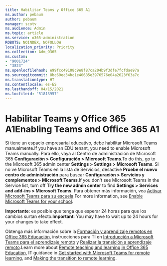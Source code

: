 ```yaml
---
title: Habilitar Teams y Office 365 A1
ms.author: pebaum
author: pebaum
manager: scotv
ms.audience: Admin
ms.topic: article
ms.service: o365-administration
ROBOTS: NOINDEX, NOFOLLOW
localization_priority: Priority
ms.collection: Adm_O365
ms.custom:
- "9001724"
- "3823"
ms.openlocfilehash: e99fcc49108c9e8f87ca204b9f3dfe7fcfdae97a
ms.sourcegitcommit: 8bc60ec34bc1e40685e3976576e04a2623f63a7c
ms.translationtype: HT
ms.contentlocale: es-ES
ms.lasthandoff: 04/15/2021
ms.locfileid: "51813957"
---
```

# <a name="enabling-teams-and-office-365-a1"></a><span data-ttu-id="b2a78-102">Habilitar Teams y Office 365 A1</span><span class="sxs-lookup"><span data-stu-id="b2a78-102">Enabling Teams and Office 365 A1</span></span>

<span data-ttu-id="b2a78-103">Si tiene un espacio empresarial educativo, debe habilitar Microsoft Teams manualmente.</span><span class="sxs-lookup"><span data-stu-id="b2a78-103">If you have an EDU tenant, you need to enable Microsoft Teams manually.</span></span> <span data-ttu-id="b2a78-104">Para ello, vaya al Centro de administración de Microsoft 365 **Configuración > Configuración > Microsoft Teams**.</span><span class="sxs-lookup"><span data-stu-id="b2a78-104">To do this, go to the Microsoft 365 admin center **Settings > Settings > Microsoft Teams**.</span></span> <span data-ttu-id="b2a78-105">Si no ve Microsoft Teams en la lista de Servicios, desactive **Pruebe el nuevo centro de administración** para buscar **Configuración > Servicios y complementos > Microsoft Teams**.</span><span class="sxs-lookup"><span data-stu-id="b2a78-105">If you don't see Microsoft Teams in the Service list, turn off **Try the new admin center** to find **Settings > Services and add-ins > Microsoft Teams**.</span></span> <span data-ttu-id="b2a78-106">Para obtener más información, vea [Activar Microsoft Teams para su escuela](https://docs.microsoft.com/microsoft-365/education/intune-edu-trial/enable-microsoft-teams#enable-microsoft-teams-for-your-school-1).</span><span class="sxs-lookup"><span data-stu-id="b2a78-106">For more information, see [Enable Microsoft Teams for your school](https://docs.microsoft.com/microsoft-365/education/intune-edu-trial/enable-microsoft-teams#enable-microsoft-teams-for-your-school-1).</span></span>

<span data-ttu-id="b2a78-107">**Importante**: es posible que tenga que esperar 24 horas para que los cambios surtan efecto.</span><span class="sxs-lookup"><span data-stu-id="b2a78-107">**Important**: You may have to wait up to 24 hours for your changes to take effect.</span></span> 

<span data-ttu-id="b2a78-108">Obtenga más información sobre la [Formación y aprendizaje remotos en Office 365 Educación](https://support.office.com/article/remote-teaching-and-learning-in-office-365-education-f651ccae-7b65-478b-8366-51bb884025c4), instrucciones para TI en [Introducción a Microsoft Teams para el aprendizaje remoto](https://docs.microsoft.com/MicrosoftTeams/remote-learning-edu) y [Realizar la transición a aprendizaje remoto](https://www.microsoft.com/education/remote-learning).</span><span class="sxs-lookup"><span data-stu-id="b2a78-108">Learn more about [Remote teaching and learning in Office 365 Education](https://support.office.com/article/remote-teaching-and-learning-in-office-365-education-f651ccae-7b65-478b-8366-51bb884025c4), IT guidance in [Get started with Microsoft Teams for remote learning](https://docs.microsoft.com/MicrosoftTeams/remote-learning-edu), and [Making the transition to remote learning](https://www.microsoft.com/education/remote-learning).</span></span>